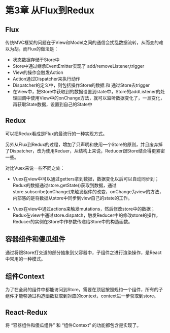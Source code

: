 # 第3章 从Flux到Redux

## Flux

传统MVC框架的问题在于View和Model之间的通信会扰乱数据流转，从而变的难以为胡。而Flux的做法是：

- 状态数据存储于Store中
- Store中通过继承EventEmitter实现了 add/removeListener,trigger
- View的操作会触发Action
- Action通过Dispatcher来执行动作
- Dispatcher的定义中，则包括操作Store的数据 和 通过Store去trigger
- 在View中，把Store中获取到的数据设置到state中，Store的addListener的处理回调中使用View中的onChange方法，就可以监听数据变化了，一旦变化，再获取State数据，设置到自己的State中


## Redux

可以把Redux看成是Flux的最流行的一种实现方式。

另外从Flux到Redux的过程，增加了只声明和使用一个Store的原则，并且废弃掉了Dispatcher，改为使用Reduer，从结构上来说，Reducer跟Store结合得更紧密一些。

对比Vuex来说一些不同之处：

- Vuex在view中可以通过getters拿到数据，数据变化以后可以自动同步到；Redux的数据通过store.getState()获取到数据，通过store.subscribe(onChange)来触发组件的改变，onChange为view的方法，内部感的是将数据从store中同步到view自己的state的工作。

- Vuex在view中通过actions来触发mutations，然后修改store中的数据；Redux在view中通过store.dispatch，触发Reducer中的修改store的操作，Reducer的实例在Store中作参数传递给Store中的构造函数。


## 容器组件和傻瓜组件

通过将跟Store打交道的部分抽象到父容器中，子组件之进行渲染操作，是React中常用的一种模式。

## 组件Context

为了在全局的组件中都能访问到Store，需要在顶层按照规约一个组件，所有的子组件才能够通过构造函数获取到对应的context，context进一步获取到store。

## React-Redux

将 “容器组件和傻瓜组件”  和 “组件Context” 的功能都包含是实现了。


